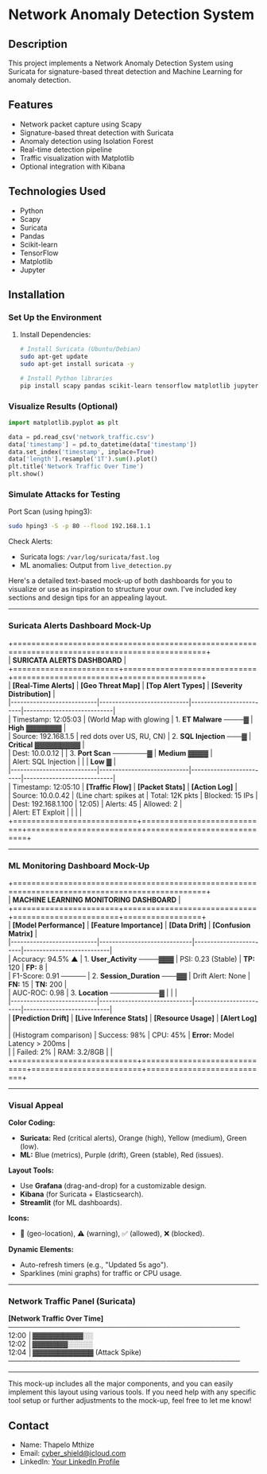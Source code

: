 # Network Anomaly Detection System

## Description
This project implements a Network Anomaly Detection System using Suricata for signature-based threat detection and Machine Learning for anomaly detection.

## Features
- Network packet capture using Scapy
- Signature-based threat detection with Suricata
- Anomaly detection using Isolation Forest
- Real-time detection pipeline
- Traffic visualization with Matplotlib
- Optional integration with Kibana

## Technologies Used
- Python
- Scapy
- Suricata
- Pandas
- Scikit-learn
- TensorFlow
- Matplotlib
- Jupyter

## Installation
### Set Up the Environment
1. Install Dependencies:
   ```bash
   # Install Suricata (Ubuntu/Debian)
   sudo apt-get update
   sudo apt-get install suricata -y

   # Install Python libraries
   pip install scapy pandas scikit-learn tensorflow matplotlib jupyter
   ```


### Visualize Results (Optional)
```python
import matplotlib.pyplot as plt

data = pd.read_csv('network_traffic.csv')
data['timestamp'] = pd.to_datetime(data['timestamp'])
data.set_index('timestamp', inplace=True)
data['length'].resample('1T').sum().plot()
plt.title('Network Traffic Over Time')
plt.show()
```

### Simulate Attacks for Testing
Port Scan (using hping3):
```bash
sudo hping3 -S -p 80 --flood 192.168.1.1
```

Check Alerts:
- Suricata logs: `/var/log/suricata/fast.log`
- ML anomalies: Output from `live_detection.py`


Here's a detailed text-based mock-up of both dashboards for you to visualize or use as inspiration to structure your own. I've included key sections and design tips for an appealing layout.

---

### **Suricata Alerts Dashboard Mock-Up**  
+================================================================================================+  
| **SURICATA ALERTS DASHBOARD**                                                                 |  
+=======================+=============================+=======================+=================+  
| **[Real-Time Alerts]**    | **[Geo Threat Map]**        | **[Top Alert Types]**   | **[Severity Distribution]** |  
|---------------------------|----------------------------|-------------------------|----------------------------|  
| Timestamp: 12:05:03       | (World Map with glowing    | 1. **ET Malware** ────▓ | **High** ▓▓▓▓▓▓▓           |  
| Source: 192.168.1.5       | red dots over US, RU, CN)  | 2. **SQL Injection** ───▓ | **Critical** ▓▓▓▓▓▓▓▓▓     |  
| Dest: 10.0.0.12           |                            | 3. **Port Scan** ───────▓ | **Medium** ▓▓▓▓            |  
| Alert: SQL Injection      |                            |                         | **Low** ▓                   |  
|---------------------------|----------------------------|-------------------------|----------------------------|  
| Timestamp: 12:05:10       | **[Traffic Flow]**         | **[Packet Stats]**      | **[Action Log]**           |  
| Source: 10.0.0.42         | (Line chart: spikes at     | Total: 12K pkts         | Blocked: 15 IPs            |  
| Dest: 192.168.1.100       | 12:05)                     | Alerts: 45              | Allowed: 2                 |  
| Alert: ET Exploit         |                            |                         |                            |  
+===========================+============================+=========================+============================+  

---

### **ML Monitoring Dashboard Mock-Up**  
+================================================================================================+  
| **MACHINE LEARNING MONITORING DASHBOARD**                                                        |  
+=======================+=============================+=======================+=================+  
| **[Model Performance]**   | **[Feature Importance]**     | **[Data Drift]**       | **[Confusion Matrix]**     |  
|---------------------------|-----------------------------|------------------------|---------------------------|  
| Accuracy: 94.5% ▲         | 1. **User_Activity** ────▓▓▓ | PSI: 0.23 (Stable)     | **TP:** 120 | **FP:** 8      |  
| F1-Score: 0.91  ─────     | 2. **Session_Duration** ───▓▓ | Drift Alert: None      | **FN:** 15  | **TN:** 200   |  
| AUC-ROC: 0.98             | 3. **Location** ──────────▓  |                        |                           |  
|---------------------------|-----------------------------|------------------------|---------------------------|  
| **[Prediction Drift]**     | **[Live Inference Stats]**  | **[Resource Usage]**    | **[Alert Log]**            |  
| (Histogram comparison)     | Success: 98%               | CPU: 45%               | **Error:** Model Latency > 200ms |  
|                           | Failed: 2%                 | RAM: 3.2/8GB           |                           |  
+===========================+=============================+========================+===========================+  

---

### **Visual Appeal**  
**Color Coding:**  
- **Suricata:** Red (critical alerts), Orange (high), Yellow (medium), Green (low).  
- **ML:** Blue (metrics), Purple (drift), Green (stable), Red (issues).  

**Layout Tools:**  
- Use **Grafana** (drag-and-drop) for a customizable design.
- **Kibana** (for Suricata + Elasticsearch).
- **Streamlit** (for ML dashboards).

**Icons:**  
- 📍 (geo-location), ⚠️ (warning), ✅ (allowed), ❌ (blocked).

**Dynamic Elements:**  
- Auto-refresh timers (e.g., "Updated 5s ago").
- Sparklines (mini graphs) for traffic or CPU usage.

---

### **Network Traffic Panel (Suricata)**  
**[Network Traffic Over Time]**  
───────────────────────────────────────────────  
 12:00 │▓▓▓▓▓▓▓▓▓▓░░  
 12:02 │▓▓▓▓▓▓▓░░░░░  
 12:04 │▓▓▓▓▓▓▓▓▓▓▓▓ (Attack Spike)  
───────────────────────────────────────────────  

---

This mock-up includes all the major components, and you can easily implement this layout using various tools. If you need help with any specific tool setup or further adjustments to the mock-up, feel free to let me know!






## Contact
- Name: Thapelo Mthize
- Email: cyber_shield@icloud.com
- LinkedIn: [Your LinkedIn Profile](https://www.linkedin.com/in/thapelomthize)

